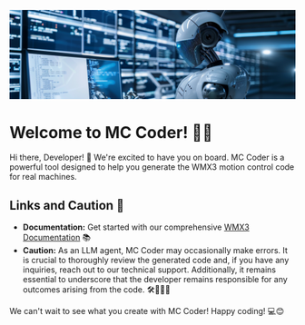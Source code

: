 ![Alt text](https://github.com/MCCodeAI/MCCoder/raw/main/banner.png)

# Welcome to MC Coder! 🚀🤖

Hi there, Developer! 👋 We're excited to have you on board. MC Coder is a powerful tool designed to help you generate the WMX3 motion control code for real machines.

## Links and Caution 🔗

- **Documentation:** Get started with our comprehensive [WMX3 Documentation](https://github.com/leeywin/MCCode/raw/main/data/WMX3UserManual.chm) 📚
- **Caution:** As an LLM agent, MC Coder may occasionally make errors. It is crucial to thoroughly review the generated code and, if you have any inquiries, reach out to our technical support. Additionally, it remains essential to underscore that the developer remains responsible for any outcomes arising from the code. 🛠️👩‍💻💬

We can't wait to see what you create with MC Coder! Happy coding! 💻😊


